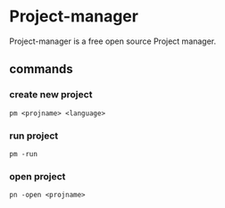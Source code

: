 # Project-manager

Project-manager is a free open source Project manager.

## commands
### create new project
    pm <projname> <language>
    
### run project
    pm -run
### open project
    pn -open <projname>
